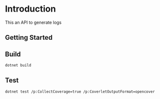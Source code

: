 # Introduction

This an API to generate logs

## Getting Started

## Build

```bash
dotnet build
```

## Test

```bash
dotnet test /p:CollectCoverage=true /p:CoverletOutputFormat=opencover
```
